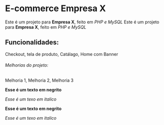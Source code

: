 # E-commerce Empresa X

Este é um projeto para **Empresa X**, feito em *PHP e MySQL*
Este é um projeto para **Empresa X**, feito em *PHP e MySQL*

## Funcionalidades:

Checkout, tela de produto, Catálago, Home com Banner

###### Melhorias do projeto:

Melhoria 1, Melhoria 2, Melhoria 3

**Esse é um texto em negrito**

*Esse é um texo em italico*

**Esse é um texto em negrito**

*Esse é um texo em italico*
